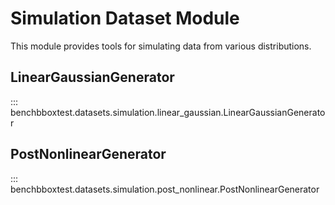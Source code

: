 # Simulation Dataset Module

This module provides tools for simulating data from various distributions.

## LinearGaussianGenerator

::: benchbboxtest.datasets.simulation.linear_gaussian.LinearGaussianGenerator

## PostNonlinearGenerator

::: benchbboxtest.datasets.simulation.post_nonlinear.PostNonlinearGenerator 